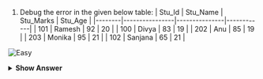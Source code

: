 1. Debug the error in the given below table:
  | Stu_Id |	Stu_Name      |  Stu_Marks    |   Stu_Age  |
  |--------|----------------|---------------|------------|
  |  101   |     Ramesh	    |       92	    |      20    |
  |  100   |     Divya	    |       83	    |      19    |
  |  202   |      Anu	      |       85      |	     19    |
  |  203   |     Monika	    |       95	    |      21    |
  |  102   |     Sanjana    |       65	    |      21    |

![Easy](https://github.com/revaturelabs/interviewquestions/blob/dev/ComplexityTags/simple%20(2).svg)

<details>
<summary><b> Show Answer </b></summary>

<blockquote>

```sql

UPDATE Product SET stu_Marks = 80 WHERE Stu_Id = 102 ;

```

  | Stu_Id |	Stu_Name    |  Stu_Marks    |   Stu_Age  |
  |--------|--------------|---------------|------------|
  |  101   |     Ramesh	  |       92	    |      20    |
  |  100   |     Divya	  |       83	    |      19    |
  |  202   |      Anu	    |       85      |	     19    |
  |  203   |     Monika	  |       95	    |      21    |
  |  102   |     Sanjana  |       80	    |      21    |

  <details>
<summary><b>  Explanation  </b></summary>

<blockquote>
 
        To Update a particular row by using update command and the syntax for updating a particular row is ,
         
      `UPDATE` Table_Name  `SET` Column_Name  `WHERE` Condition;
</blockquote>

</details>
</details>